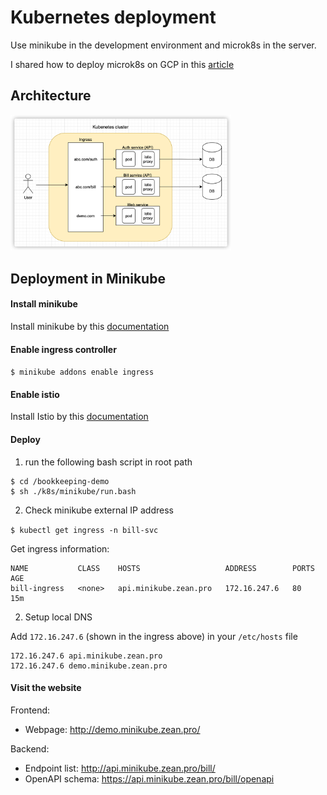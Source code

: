 # Kubernetes deployment
Use minikube in the development environment and microk8s in the server.

I shared how to deploy microk8s on GCP in this [article](https://zhuzean.medium.com/microk8s-on-gcp-vm-730aa49d277f)

## Architecture

<img src="https://github.com/ZhuZean/bookkeeping-demo/blob/main/preview/architecture/k8s.png" width="70%" height="70%">

## Deployment in Minikube
#### Install minikube
Install minikube by this [documentation](https://minikube.sigs.k8s.io/docs/start/)

#### Enable ingress controller
`$ minikube addons enable ingress`

#### Enable istio
Install Istio by this [documentation](https://istio.io/latest/docs/setup/getting-started/#download)

#### Deploy
1. run the following bash script in root path
```
$ cd /bookkeeping-demo
$ sh ./k8s/minikube/run.bash
```

2. Check minikube external IP address

`$ kubectl get ingress -n bill-svc`

Get ingress information:

```
NAME           CLASS    HOSTS                   ADDRESS        PORTS   AGE
bill-ingress   <none>   api.minikube.zean.pro   172.16.247.6   80      15m
```

2. Setup local DNS

Add `172.16.247.6` (shown in the ingress above) in your `/etc/hosts` file
```
172.16.247.6 api.minikube.zean.pro
172.16.247.6 demo.minikube.zean.pro
```

#### Visit the website
Frontend:
- Webpage: http://demo.minikube.zean.pro/

Backend:
- Endpoint list: http://api.minikube.zean.pro/bill/
- OpenAPI schema: https://api.minikube.zean.pro/bill/openapi
